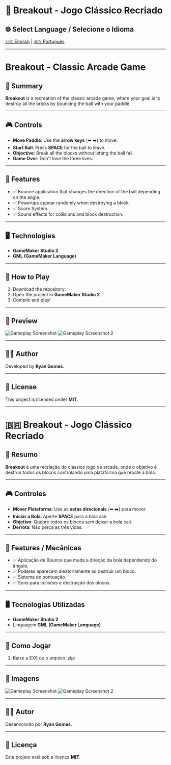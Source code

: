 # 🧱 Breakout - Jogo Clássico Recriado

## 🌐 Select Language / Selecione o Idioma
[🇺🇸 English](#-Breakout---Classic-Arcade-Game) | [🇧🇷 Português](#-Breakout---Jogo-Clássico-Recriado)

---

#  Breakout - Classic Arcade Game

## 📖 Summary
**Breakout** is a recreation of the classic arcade game, where your goal is to destroy all the bricks by bouncing the ball with your paddle.

---

## 🎮 Controls
- **Move Paddle**: Use the **arrow keys** (⬅️ ➡️) to move.
- **Start Ball**: Press **SPACE** for the ball to leave.
- **Objective**: Break all the blocks without letting the ball fall.
- **Game Over**: Don't lose the three lives.

---

## 🚀 Features
- ✅ Bounce application that changes the direction of the ball depending on the angle.
- ✅ Powerups appear randomly when destroying a block.
- ✅ Score System.
- ✅ Sound effects for collisions and block destruction.

---

## 🖥️ Technologies
- **GameMaker Studio 2**
- **GML (GameMaker Language)**

---

## 📂 How to Play
1. Download the repository:
2. Open the project in **GameMaker Studio 2**.
3. Compile and play!

---

## 📸 Preview
![Gameplay Screenshot](assets/screenshot1.png)
![Gameplay Screenshot 2](assets/screenshot2.png)

---

## 👨‍💻 Author
Developed by **Ryan Gomes**.

---

## 📄 License
This project is licensed under **MIT**.

---

# 🇧🇷 Breakout - Jogo Clássico Recriado

## 📖 Resumo
**Breakout** é uma recriação do clássico jogo de arcade, onde o objetivo é destruir todos os blocos controlando uma plataforma que rebate a bola.

---

## 🎮 Controles
- **Mover Plataforma**: Use as **setas direcionais** (⬅️ ➡️) para mover.
- **Iniciar a Bola**: Aperte **SPACE** para a bola sair.
- **Objetivo**: Quebre todos os blocos sem deixar a bola cair.
- **Derrota**: Não perca as três vidas.

---

## 🚀 Features / Mecânicas
- ✅ Aplicação de Bounce que muda a direção da bola dependendo do ângulo.
- ✅ Poderes aparecem aleatoriamente ao destruir um bloco.
- ✅ Sistema de pontuação.
- ✅ Sons para colisões e destruição dos blocos.

---

## 🖥️ Tecnologias Utilizadas
- **GameMaker Studio 2**
- Linguagem **GML (GameMaker Language)**

---

## 📂 Como Jogar
1. Baixe a EXE ou o arquivo .zip:

---

## 📸 Imagens
![Gameplay Screenshot](assets/screenshot1.png)
![Gameplay Screenshot 2](assets/screenshot2.png)

---

## 👨‍💻 Autor
Desenvolvido por **Ryan Gomes**.

---

## 📄 Licença
Este projeto está sob a licença **MIT**.
